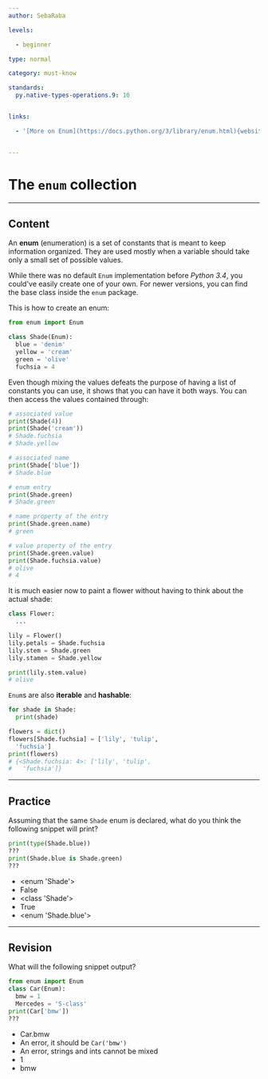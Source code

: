 ```yaml
---
author: SebaRaba

levels:

  - beginner

type: normal

category: must-know

standards:
  py.native-types-operations.9: 10


links:

  - '[More on Enum](https://docs.python.org/3/library/enum.html){website}'


---
```


# The `enum` collection

---
## Content

An **enum** (enumeration) is a set of constants that is meant to keep information organized. They are used mostly when a variable should take only a small set of possible values.

While there was no default `Enum` implementation before *Python 3.4*, you could've easily create one of your own. For newer versions, you can find the base class inside the `enum` package.

This is how to create an enum:
```python
from enum import Enum

class Shade(Enum):
  blue = 'denim'
  yellow = 'cream'
  green = 'olive'
  fuchsia = 4
```
Even though mixing the values defeats the purpose of having a list of constants you can use, it shows that you can have it both ways. You can then access the values contained through:
```python
# associated value
print(Shade(4))
print(Shade('cream'))
# Shade.fuchsia
# Shade.yellow

# associated name
print(Shade['blue'])
# Shade.blue

# enum entry
print(Shade.green)
# Shade.green

# name property of the entry
print(Shade.green.name)
# green

# value property of the entry
print(Shade.green.value)
print(Shade.fuchsia.value)
# olive
# 4
```
It is much easier now to paint a flower without having to think about the actual shade:
```python
class Flower:
  ...

lily = Flower()
lily.petals = Shade.fuchsia
lily.stem = Shade.green
lily.stamen = Shade.yellow

print(lily.stem.value)
# olive
```

`Enum`s are also **iterable** and **hashable**:
```python
for shade in Shade:
  print(shade)

flowers = dict()
flowers[Shade.fuchsia] = ['lily', 'tulip',
  'fuchsia']
print(flowers)
# {<Shade.fuchsia: 4>: ['lily', 'tulip',
#   'fuchsia']}

```

---
## Practice

Assuming that the same `Shade` enum is declared, what do you think the following snippet will print?
```python
print(type(Shade.blue))
???
print(Shade.blue is Shade.green)
???
```


* <enum 'Shade'>
* False
* <class 'Shade'>
* True
* <enum 'Shade.blue'>

---
## Revision

What will the following snippet output?
```python
from enum import Enum
class Car(Enum):
  bmw = 1
  Mercedes = 'S-class'
print(Car['bmw'])
???
```

* Car.bmw
* An error, it should be `Car('bmw')`
* An error, strings and ints cannot be mixed
* 1
* bmw
